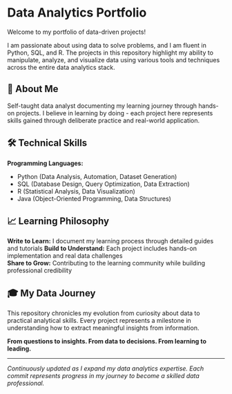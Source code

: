 # Data Analytics Portfolio

Welcome to my portfolio of data-driven projects! 

I am passionate about using data to solve problems, and I am fluent in Python, SQL, and R. The projects in this repository highlight my ability to manipulate, analyze, and visualize data using various tools and techniques across the entire data analytics stack.

## 🎯 About Me

Self-taught data analyst documenting my learning journey through hands-on projects. I believe in learning by doing - each project here represents skills gained through deliberate practice and real-world application.

## 🛠️ Technical Skills

**Programming Languages:**
- Python (Data Analysis, Automation, Dataset Generation)
- SQL (Database Design, Query Optimization, Data Extraction)
- R (Statistical Analysis, Data Visualization)
- Java (Object-Oriented Programming, Data Structures)

## 📈 Learning Philosophy

**Write to Learn:** I document my learning process through detailed guides and tutorials
**Build to Understand:** Each project includes hands-on implementation and real data challenges  
**Share to Grow:** Contributing to the learning community while building professional credibility

## 🎓 My Data Journey

This repository chronicles my evolution from curiosity about data to practical analytical skills. Every project represents a milestone in understanding how to extract meaningful insights from information.

**From questions to insights. From data to decisions. From learning to leading.**

---

*Continuously updated as I expand my data analytics expertise. Each commit represents progress in my journey to become a skilled data professional.*
